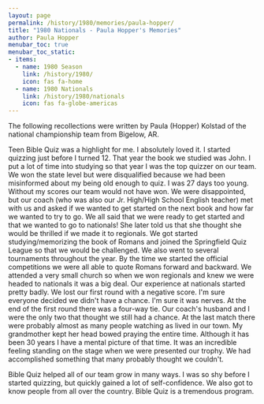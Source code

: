 ```yaml
---
layout: page
permalink: /history/1980/memories/paula-hopper/
title: "1980 Nationals - Paula Hopper's Memories"
author: Paula Hopper
menubar_toc: true
menubar_toc_static:
- items:
  - name: 1980 Season
    link: /history/1980/
    icon: fas fa-home
  - name: 1980 Nationals
    link: /history/1980/nationals
    icon: fas fa-globe-americas
---
```


The following recollections were written by Paula (Hopper) Kolstad of the national championship team from Bigelow, AR.

Teen Bible Quiz was a highlight for me. I absolutely loved it. I started quizzing just before I turned 12. That year the book we studied was John. I put a lot of time into studying so that year I was the top quizzer on our team. We won the state level but were disqualified because we had been misinformed about my being old enough to quiz. I was 27 days too young. Without my scores our team would not have won. We were disappointed, but our coach (who was also our Jr. High/High School English teacher) met with us and asked if we wanted to get started on the next book and how far we wanted to try to go. We all said that we were ready to get started and that we wanted to go to nationals! She later told us that she thought she would be thrilled if we made it to regionals. We got started studying/memorizing the book of Romans and joined the Springfield Quiz League so that we would be challenged. We also went to several tournaments throughout the year. By the time we started the official competitions we were all able to quote Romans forward and backward. We attended a very small church so when we won regionals and knew we were headed to nationals it was a big deal. Our experience at nationals started pretty badly. We lost our first round with a negative score. I'm sure everyone decided we didn't have a chance. I'm sure it was nerves. At the end of the first round there was a four-way tie. Our coach's husband and I were the only two that thought we still had a chance. At the last match there were probably almost as many people watching as lived in our town. My grandmother kept her head bowed praying the entire time. Although it has been 30 years I have a mental picture of that time. It was an incredible feeling standing on the stage when we were presented our trophy. We had accomplished something that many probably thought we couldn't.

Bible Quiz helped all of our team grow in many ways. I was so shy before I started quizzing, but quickly gained a lot of self-confidence. We also got to know people from all over the country. Bible Quiz is a tremendous program.